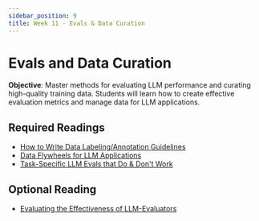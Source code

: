 ```yaml
---
sidebar_position: 9
title: Week 11 - Evals & Data Curation
---
```


# Evals and Data Curation

**Objective**: Master methods for evaluating LLM performance and curating high-quality training data. Students will learn how to create effective evaluation metrics and manage data for LLM applications.

## Required Readings
- [How to Write Data Labeling/Annotation Guidelines](https://eugeneyan.com/writing/labeling-guidelines/)
- [Data Flywheels for LLM Applications](https://www.sh-reya.com/blog/ai-engineering-flywheel/)
- [Task-Specific LLM Evals that Do & Don't Work](https://eugeneyan.com/writing/evals/)

## Optional Reading

- [Evaluating the Effectiveness of LLM-Evaluators](https://eugeneyan.com/writing/llm-evaluators/)

